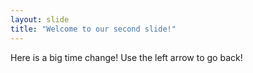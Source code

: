 ```yaml
---
layout: slide
title: "Welcome to our second slide!"
---
```

Here is a big time change!
Use the left arrow to go back!
